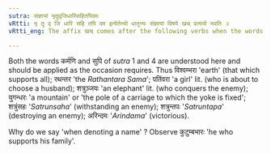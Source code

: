 ```yaml
---
sutra: संज्ञायां भृतॄवृजिधारिसहितपिदमः
vRtti: भृ तॄ वृ जि धारि सहि तपि दम इत्येतेभ्यो धातुभ्यः संज्ञायां विषये खच् प्रत्ययो भवति ॥
vRtti_eng: The affix खच् comes after the following verbs when the words to be formed denote a name:-- viz. भृ 'to bear', तॄ 'to cross over', वृ 'to choose', जि 'to conquer', धारि 'to hold', सहि 'to bear', तपि 'to heat' and दम 'to subdue'.

---
```

Both the words कर्मणि and सुपि of _sutra_ 1 and 4 are understood here and should be applied as the occasion requires. Thus विश्वम्भरा 'earth' (that which supports all); रथन्तर 'the _Rathantara_ _Sama_'; पतिंवरा 'a girl' lit. (who is about to choose a husband); शत्रुञ्जयः 'an elephant' lit. (who conquers the enemy); युगन्धरः 'a mountain' or 'the pole of a carriage to which the yoke is fixed'; शत्रुंसहः '_Satrunsaha_' (withstanding an enemy); शत्रुन्तपः '_Satruntapa_' (destroying an enemy); अरिन्दमः '_Arindama_' (victorious).

Why do we say 'when denoting a name' ? Observe कुटुम्बभारः 'he who supports his family'.